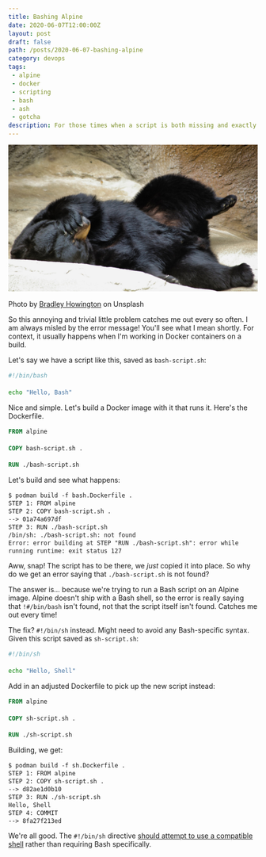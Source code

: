 ```yaml
---
title: Bashing Alpine
date: 2020-06-07T12:00:00Z
layout: post
draft: false
path: /posts/2020-06-07-bashing-alpine
category: devops
tags:
 - alpine
 - docker
 - scripting
 - bash
 - ash
 - gotcha
description: For those times when a script is both missing and exactly where it should be.
---
```


<div class="cover-image">
  <img src="bradley-howington-P6rYiIgGT6k-unsplash.jpg" title="A bear, lying on its side facepalming"></img>
  <p class="image-credit">Photo by <a href="https://unsplash.com/@bradleyhowington">Bradley Howington</a> on Unsplash</p>
</div>


So this annoying and trivial little problem catches me out every so often. I am always misled by the error message! You'll see what I mean shortly. For context, it usually happens when I'm working in Docker containers on a build.

Let's say we have a script like this, saved as `bash-script.sh`:

```sh
#!/bin/bash

echo "Hello, Bash"
```

Nice and simple. Let's build a Docker image with it that runs it. Here's the Dockerfile.


```dockerfile
FROM alpine

COPY bash-script.sh .

RUN ./bash-script.sh

```

Let's build and see what happens:

```console
$ podman build -f bash.Dockerfile .
STEP 1: FROM alpine
STEP 2: COPY bash-script.sh .
--> 01a74a697df
STEP 3: RUN ./bash-script.sh
/bin/sh: ./bash-script.sh: not found
Error: error building at STEP "RUN ./bash-script.sh": error while running runtime: exit status 127
```

Aww, snap! The script has to be there, we *just* copied it into place. So why do we get an error saying that `./bash-script.sh` is not found?

The answer is... because we're trying to run a Bash script on an Alpine image. Alpine doesn't ship with a Bash shell, so the error is really saying that `!#/bin/bash` isn't found, not that the script itself isn't found. Catches me out every time!

The fix? `#!/bin/sh` instead. Might need to avoid any Bash-specific syntax. Given this script saved as `sh-script.sh`:

```sh
#!/bin/sh

echo "Hello, Shell"
```
Add in an adjusted Dockerfile to pick up the new script instead:
```Dockerfile
FROM alpine

COPY sh-script.sh .

RUN ./sh-script.sh
```
Building, we get:
```console
$ podman build -f sh.Dockerfile .
STEP 1: FROM alpine
STEP 2: COPY sh-script.sh .
--> d82ae1d0b10
STEP 3: RUN ./sh-script.sh
Hello, Shell
STEP 4: COMMIT
--> 8fa27f213ed
```
We're all good. The `#!/bin/sh` directive [should attempt to use a compatible shell](https://en.wikipedia.org/wiki/Shebang_(Unix)) rather than requiring Bash specifically.